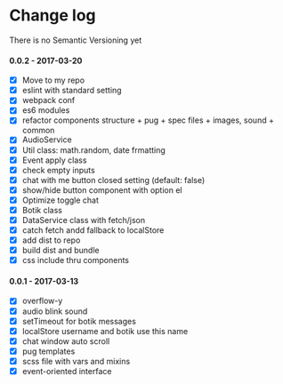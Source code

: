 # Change log

There is no Semantic Versioning yet

#### 0.0.2 - 2017-03-20

- [x] Move to my repo
- [x] eslint with standard setting
- [x] webpack conf
- [x] es6 modules
- [x] refactor components structure + pug + spec files + images, sound + common
- [x] AudioService
- [x] Util class: math.random, date frmatting
- [x] Event apply class
- [x] check empty inputs
- [x] chat with me button closed setting (default: false)
- [x] show/hide button component with option el
- [x] Optimize toggle chat
- [x] Botik class
- [x] DataService class with fetch/json
- [x] catch fetch andd fallback to localStore
- [x] add dist to repo
- [x] build dist and bundle
- [x] css include thru components

#### 0.0.1 - 2017-03-13

- [x] overflow-y
- [x] audio blink sound
- [x] setTimeout for botik messages
- [x] localStore username and botik use this name
- [x] chat window auto scroll
- [x] pug templates
- [x] scss file with vars and mixins
- [x] event-oriented interface